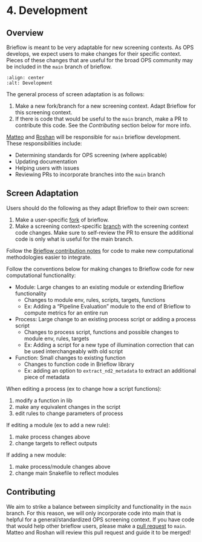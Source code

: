 # 4. Development

## Overview

Brieflow is meant to be very adaptable for new screening contexts.
As OPS develops, we expect users to make changes for their specific context.
Pieces of these changes that are useful for the broad OPS community may be included in the `main` branch of brieflow.

```{image} media/development.png
:align: center
:alt: Development
```

The general process of screen adaptation is as follows:

1) Make a new fork/branch for a new screening context.
Adapt Brieflow for this screening context.
2) If there is code that would be useful to the `main` branch, make a PR to contribute this code.
See the *Contributing* section below for more info.

[Matteo](https://github.com/mat10d) and [Roshan](https://github.com/roshankern) will be responsible for `main` brieflow development. 
These responsibilities include:

- Determining standards for OPS screening (where applicable)
- Updating documentation
- Helping users with issues
- Reviewing PRs to incorporate branches into the `main` branch

## Screen Adaptation

Users should do the following as they adapt Brieflow to their own screen:

1) Make a user-specific [fork](https://docs.github.com/en/pull-requests/collaborating-with-pull-requests/working-with-forks/fork-a-repo) of brieflow.
2) Make a screening context-specific [branch](https://docs.github.com/en/pull-requests/collaborating-with-pull-requests/proposing-changes-to-your-work-with-pull-requests/creating-and-deleting-branches-within-your-repository) with the screening context code changes.
Make sure to self-review the PR to ensure the additional code is only what is useful for the main branch.

Follow the [Brieflow contribution notes](https://github.com/cheeseman-lab/brieflow/tree/updates-docs-2#contribution-notes) for code to make new computational methodologies easier to integrate.

Follow the conventions below for making changes to Brieflow code for new computational functionality:
- Module: Large changes to an existing module or extending Brieflow functionality
    - Changes to module env, rules, scripts, targets, functions
    - Ex: Adding a “Pipeline Evaluation” module to the end of Brieflow to compute metrics for an entire run
- Process: Large change to an existing process script or adding a process script
    - Changes to process script, functions and possible changes to module env, rules, targets
    - Ex: Adding a script for a new type of illumination correction that can be used interchangeably with old script
- Function: Small changes to existing function
    - Changes to function code in Brieflow library
    - Ex: adding an option to `extract_nd2_metadata` to extract an additional piece of metadata

When editing a process (ex to change how a script functions):
1) modify a function in lib
2) make any equivalent changes in the script 
3) edit rules to change parameters of process 

If editing a module (ex to add a new rule):
1) make process changes above
2) change targets to reflect outputs

If adding a new module:
1) make process/module changes above
2) change main Snakefile to reflect modules

## Contributing

We aim to strike a balance between simplicity and functionality in the `main` branch.
For this reason, we will only incorporate code into main that is helpful for a general/standardized OPS screening context.
If you have code that would help other brieflow users, please make a [pull request](https://docs.github.com/en/pull-requests/collaborating-with-pull-requests/proposing-changes-to-your-work-with-pull-requests/creating-a-pull-request-from-a-fork) to `main`.
Matteo and Roshan will review this pull request and guide it to be merged!
